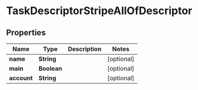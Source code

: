 

# TaskDescriptorStripeAllOfDescriptor


## Properties

| Name | Type | Description | Notes |
|------------ | ------------- | ------------- | -------------|
|**name** | **String** |  |  [optional] |
|**main** | **Boolean** |  |  [optional] |
|**account** | **String** |  |  [optional] |




